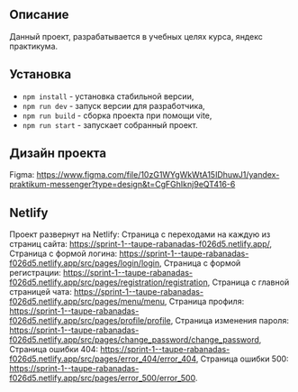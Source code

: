 ## Описание

Данный проект, разрабатывается в учебных целях курса, яндекс практикума.

## Установка

- `npm install` - установка стабильной версии,
- `npm run dev` - запуск версии для разработчика,
- `npm run build` - сборка проекта при помощи vite,
- `npm run start` - запускает собранный проект.

## Дизайн проекта

Figma: https://www.figma.com/file/10zG1WYgWkWtA15IDhuwJ1/yandex-praktikum-messenger?type=design&t=CgFGhIknj9eQT416-6

## Netlify

Проект развернут на Netlify: 
Страница с переходами на каждую из страниц сайта: https://sprint-1--taupe-rabanadas-f026d5.netlify.app/,
Страница с формой логина: https://sprint-1--taupe-rabanadas-f026d5.netlify.app/src/pages/login/login,
Страница с формой регистрации: https://sprint-1--taupe-rabanadas-f026d5.netlify.app/src/pages/registration/registration,
Страница с главной страницей чата: https://sprint-1--taupe-rabanadas-f026d5.netlify.app/src/pages/menu/menu,
Страница профиля: https://sprint-1--taupe-rabanadas-f026d5.netlify.app/src/pages/profile/profile,
Страница изменения пароля: https://sprint-1--taupe-rabanadas-f026d5.netlify.app/src/pages/change_password/change_password,
Страница ошибки 404: https://sprint-1--taupe-rabanadas-f026d5.netlify.app/src/pages/error_404/error_404,
Страница ошибки 500: https://sprint-1--taupe-rabanadas-f026d5.netlify.app/src/pages/error_500/error_500.
